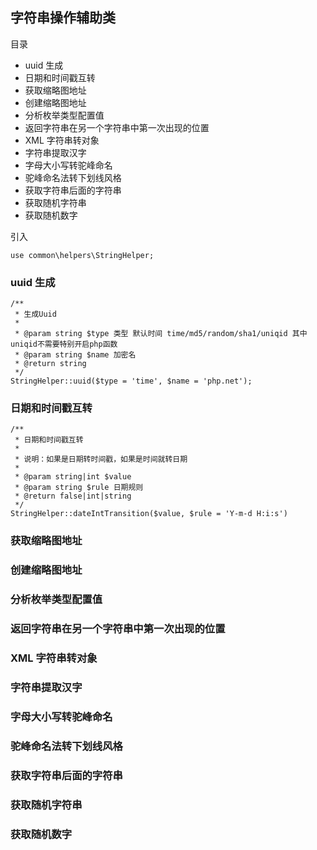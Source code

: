 ## 字符串操作辅助类

目录

- uuid 生成
- 日期和时间戳互转
- 获取缩略图地址
- 创建缩略图地址
- 分析枚举类型配置值
- 返回字符串在另一个字符串中第一次出现的位置
- XML 字符串转对象
- 字符串提取汉字
- 字母大小写转驼峰命名
- 驼峰命名法转下划线风格
- 获取字符串后面的字符串
- 获取随机字符串
- 获取随机数字

引入

```
use common\helpers\StringHelper;
```

### uuid 生成

```
/**
 * 生成Uuid
 * 
 * @param string $type 类型 默认时间 time/md5/random/sha1/uniqid 其中uniqid不需要特别开启php函数
 * @param string $name 加密名
 * @return string
 */
StringHelper::uuid($type = 'time', $name = 'php.net');
```

### 日期和时间戳互转

```
/**
 * 日期和时间戳互转
 *
 * 说明：如果是日期转时间戳，如果是时间就转日期
 *
 * @param string|int $value
 * @param string $rule 日期规则
 * @return false|int|string
 */
StringHelper::dateIntTransition($value, $rule = 'Y-m-d H:i:s')
```

### 获取缩略图地址

### 创建缩略图地址

### 分析枚举类型配置值

### 返回字符串在另一个字符串中第一次出现的位置

### XML 字符串转对象

### 字符串提取汉字

### 字母大小写转驼峰命名

### 驼峰命名法转下划线风格

### 获取字符串后面的字符串

### 获取随机字符串

### 获取随机数字